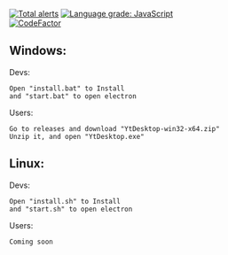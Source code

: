 [![Total alerts](https://img.shields.io/lgtm/alerts/g/MrAlexEsisteGia/YtDesktop.svg?logo=lgtm&logoWidth=18)](https://lgtm.com/projects/g/MrAlexEsisteGia/YtDesktop/alerts/) 
[![Language grade: JavaScript](https://img.shields.io/lgtm/grade/javascript/g/MrAlexEsisteGia/YtDesktop.svg?logo=lgtm&logoWidth=18)](https://lgtm.com/projects/g/MrAlexEsisteGia/YtDesktop/context:javascript)  
[![CodeFactor](https://www.codefactor.io/repository/github/mralexesistegia/ytdesktop/badge)](https://www.codefactor.io/repository/github/mralexesistegia/ytdesktop)

Windows:           
----------------------          
Devs:            
```
Open "install.bat" to Install          
and "start.bat" to open electron            
```
Users:               
```
Go to releases and download "YtDesktop-win32-x64.zip"         
Unzip it, and open "YtDesktop.exe"                   
```
Linux:          
------------          
Devs:           
```
Open "install.sh" to Install          
and "start.sh" to open electron            
```
Users:         
```
Coming soon             
```
